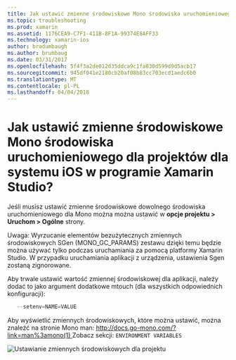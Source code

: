 ```yaml
---
title: Jak ustawić zmienne środowiskowe Mono środowiska uruchomieniowego dla projektów dla systemu iOS w programie Xamarin Studio?
ms.topic: troubleshooting
ms.prod: xamarin
ms.assetid: 1176CEA9-C7F1-411B-8F1A-99374E8AFF33
ms.technology: xamarin-ios
author: bradumbaugh
ms.author: brumbaug
ms.date: 03/31/2017
ms.openlocfilehash: 5f4f3a2de012d35ddca9c1fa830d599d9d5acb17
ms.sourcegitcommit: 945df041e2180cb20af08b83cc703ecd1aedc6b0
ms.translationtype: MT
ms.contentlocale: pl-PL
ms.lasthandoff: 04/04/2018
---
```

# <a name="how-do-i-set-mono-runtime-environment-variables-for-ios-projects-in-xamarin-studio"></a>Jak ustawić zmienne środowiskowe Mono środowiska uruchomieniowego dla projektów dla systemu iOS w programie Xamarin Studio?

Jeśli musisz ustawić zmienne środowiskowe dowolnego środowiska uruchomieniowego dla Mono można można ustawić w **opcje projektu > Uruchom > Ogólne** strony.

Uwaga: Wyrzucanie elementów bezużytecznych zmiennych środowiskowych SGen (MONO\_GC\_PARAMS) zestawu dzięki temu będzie można używać tylko podczas uruchamiania za pomocą platformy Xamarin Studio. W przypadku uruchamiania aplikacji z urządzenia, ustawienia Sgen zostaną zignorowane. 

Aby trwale ustawić wartość zmiennej środowiskowej dla aplikacji, należy dodać to jako argument dodatkowe mtouch (dla wszystkich odpowiednich konfiguracji):

```csharp
   --setenv=NAME=VALUE
```

Aby wyświetlić zmiennych środowiskowych, które można ustawić, można znaleźć na stronie Mono man: [ http://docs.go-mono.com/?link=man%3amono(1) ](http://docs.go-mono.com/?link=man%3amono(1)) Zobacz sekcji: `ENVIRONMENT VARIABLES`

![](xs-mono-runtime-images/environment-variables.jpg "Ustawianie zmiennych środowiskowych dla projektu")
